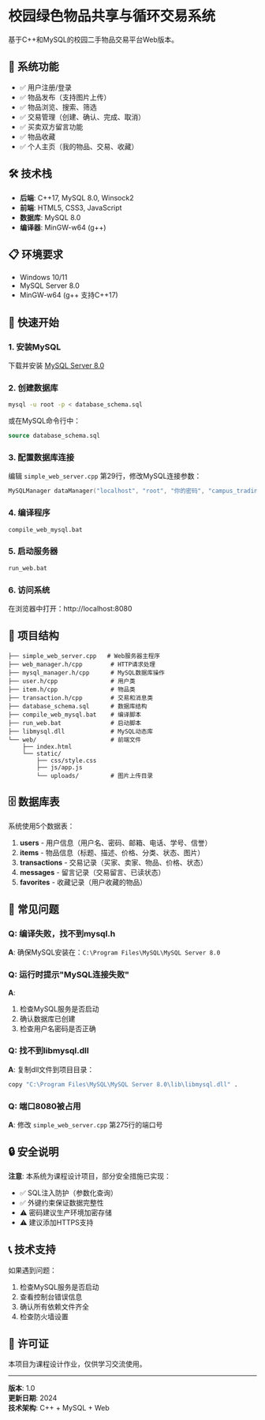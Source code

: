 # 校园绿色物品共享与循环交易系统

基于C++和MySQL的校园二手物品交易平台Web版本。

## 🎯 系统功能

- ✅ 用户注册/登录
- ✅ 物品发布（支持图片上传）
- ✅ 物品浏览、搜索、筛选
- ✅ 交易管理（创建、确认、完成、取消）
- ✅ 买卖双方留言功能
- ✅ 物品收藏
- ✅ 个人主页（我的物品、交易、收藏）

## 🛠️ 技术栈

- **后端**: C++17, MySQL 8.0, Winsock2
- **前端**: HTML5, CSS3, JavaScript
- **数据库**: MySQL 8.0
- **编译器**: MinGW-w64 (g++)

## 📋 环境要求

- Windows 10/11
- MySQL Server 8.0
- MinGW-w64 (g++ 支持C++17)

## 🚀 快速开始

### 1. 安装MySQL

下载并安装 [MySQL Server 8.0](https://dev.mysql.com/downloads/mysql/)

### 2. 创建数据库

```bash
mysql -u root -p < database_schema.sql
```

或在MySQL命令行中：
```sql
source database_schema.sql
```

### 3. 配置数据库连接

编辑 `simple_web_server.cpp` 第29行，修改MySQL连接参数：

```cpp
MySQLManager dataManager("localhost", "root", "你的密码", "campus_trading");
```

### 4. 编译程序

```bash
compile_web_mysql.bat
```

### 5. 启动服务器

```bash
run_web.bat
```

### 6. 访问系统

在浏览器中打开：http://localhost:8080

## 📂 项目结构

```
├── simple_web_server.cpp   # Web服务器主程序
├── web_manager.h/cpp        # HTTP请求处理
├── mysql_manager.h/cpp      # MySQL数据库操作
├── user.h/cpp               # 用户类
├── item.h/cpp               # 物品类
├── transaction.h/cpp        # 交易和消息类
├── database_schema.sql      # 数据库结构
├── compile_web_mysql.bat    # 编译脚本
├── run_web.bat              # 启动脚本
├── libmysql.dll             # MySQL动态库
└── web/                     # 前端文件
    ├── index.html
    └── static/
        ├── css/style.css
        ├── js/app.js
        └── uploads/         # 图片上传目录
```

## 🗄️ 数据库表

系统使用5个数据表：

1. **users** - 用户信息（用户名、密码、邮箱、电话、学号、信誉）
2. **items** - 物品信息（标题、描述、价格、分类、状态、图片）
3. **transactions** - 交易记录（买家、卖家、物品、价格、状态）
4. **messages** - 留言记录（交易留言、已读状态）
5. **favorites** - 收藏记录（用户收藏的物品）

## 🔧 常见问题

### Q: 编译失败，找不到mysql.h
**A**: 确保MySQL安装在：`C:\Program Files\MySQL\MySQL Server 8.0`

### Q: 运行时提示"MySQL连接失败"
**A**: 
1. 检查MySQL服务是否启动
2. 确认数据库已创建
3. 检查用户名密码是否正确

### Q: 找不到libmysql.dll
**A**: 复制dll文件到项目目录：
```bash
copy "C:\Program Files\MySQL\MySQL Server 8.0\lib\libmysql.dll" .
```

### Q: 端口8080被占用
**A**: 修改 `simple_web_server.cpp` 第275行的端口号

## 🔒 安全说明

**注意**: 本系统为课程设计项目，部分安全措施已实现：

- ✅ SQL注入防护（参数化查询）
- ✅ 外键约束保证数据完整性
- ⚠️ 密码建议生产环境加密存储
- ⚠️ 建议添加HTTPS支持

## 📞 技术支持

如果遇到问题：

1. 检查MySQL服务是否启动
2. 查看控制台错误信息
3. 确认所有依赖文件齐全
4. 检查防火墙设置

## 📄 许可证

本项目为课程设计作业，仅供学习交流使用。

---

**版本**: 1.0  
**更新日期**: 2024  
**技术架构**: C++ + MySQL + Web

